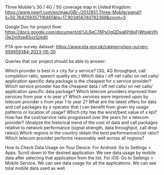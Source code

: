 Three Mobile's 3G / 4G / 5G coverage map in United Kingdom: https://www.nperf.com/en/map/GB/-/2012851.Three-Mobile/signal?ll=50.764259357116465&lg=17.903456740792368&zoom=5

Google Doc for project flow: https://docs.google.com/document/d/1JL6eC76PsOgQDxa6PdIpFjWtq4nIfhi3e2mXxp6SxzQ/edit

PTA qos-survey dataset: https://www.pta.gov.pk/category/qos-survey-959959384-2023-05-30

Queries that our project should be able to answer:

Which provider is best in x city for y service? (3G, 4G throughput, call completion ratio, speech quality etc.)
Which data / off net calls/ on net calls/ application specific data package is the cheapest for x service provider?
Which service provider has the cheapest data / off net calls/ on net calls/ application specific data package?
Which telecom providers improved their services from year x to year y?
Which services were improved upon by telecom provider x from year 1 to year 2?
What are the latest offers for data and call packages by x operator that I can benefit from given my usage patterns or location of usage?
Which city has the worst/best value of x kpi?
How has the cost/service ratio progressed over the years for x telecom provider? (Analyze the historical trend of the cost of data and call packages relative to network performance (signal strength, data throughput, call drop rates))
Which regions in the country obtain the best performance/cost ratio?
Which telecom provider performs reasonably well across all regions?

How to Check Data Usage on Your Device:
For Android:
Go to Settings > Apps. Scroll down to the desired application. We see data usage by mobile data after selecting that application from the list.
For iOS:
Go to Settings > Mobile Service. We can see data usage for all the applications.
We can see total mobile data used as well.
